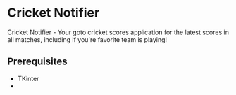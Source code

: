 # Cricket Notifier
Cricket Notifier - Your goto cricket scores application for the latest scores in all matches, including if you're favorite team is playing!

## Prerequisites

- TKinter
- 

